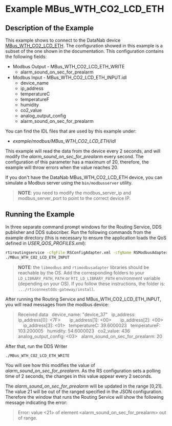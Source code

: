 # Example MBus_WTH_CO2_LCD_ETH

## Description of the Example

This example shows to connect to the DataNab device [MBus_WTH_CO2_LCD_ETH](https://cdn.shopify.com/s/files/1/0274/6020/6726/files/MBus_xTH_LCD_ETH_Manual.pdf).
The configuration showed in this example is a subset of the one shown in the
documentation. This configuration contains the following fields:

* Modbus Output - MBus_WTH_CO2_LCD_ETH_WRITE
  * alarm_sound_on_sec_for_prealarm
* Modbus Input - MBus_WTH_CO2_LCD_ETH_INPUT.idl
  * device_name
  * ip_address
  * temperatureC
  * temperatureF
  * humidity
  * co2_value
  * analog_output_config
  * alarm_sound_on_sec_for_prealarm

You can find the IDL files that are used by this example under:

* *example/modbus/MBus_WTH_CO2_LCD_ETH/idl*

This example will read the data from the device every 2 seconds, and will
modify the *alarm_sound_on_sec_for_prealarm* every second. The configuration
of this parameter has a maximum of 20, therefore, the example will throw
errors when the value reaches 20.

If you don't have the DataNab MBus_WTH_CO2_LCD_ETH device, you can simulate
a Modbus server using the `bin/modbusserver` utility.

> **NOTE**: you need to modify the modbus_server_ip and modbus_server_port to
> point to the correct device IP.

## Running the Example

In three separate command prompt windows for the Routing Service, DDS publisher
and DDS subscriber. Run the following commands from the example directory (this
is necessary to ensure the application loads the QoS defined in
*USER_QOS_PROFILES.xml*):

```sh
rtiroutingservice -cfgFile RSConfigAdapter.xml -cfgName RSModbusAdapterExample
./MBus_WTH_CO2_LCD_ETH_INPUT
```

> **NOTE**: the `libmodbus` and `rtimodbusadapter` libraries should be reachable
> by the OS. Add the corresponding folders to your `LD_LIBRARY_PATH`, `PATH` or
> `RTI_LD_LIBRARY_PATH` environment variable (depending on your OS). If you
> follow these instructions, the folder is: `.../rticonnextdds-gateway/install`.

After running the Routing Service and MBus_WTH_CO2_LCD_ETH_INPUT, you will read
messages from the modbus device:

> Received data
> &nbsp; device_name: "device_37"
> &nbsp; ip_address:
> &nbsp; &nbsp; &nbsp; ip_address[0]: <7F>
> &nbsp; &nbsp; &nbsp; ip_address[1]: <00>
> &nbsp; &nbsp; &nbsp; ip_address[2]: <00>
> &nbsp; &nbsp; &nbsp; ip_address[3]: <01>
> &nbsp; temperatureC: 39.6000023
> &nbsp; temperatureF: 103.200005
> &nbsp; humidity: 54.6000023
> &nbsp; co2_value: 436
> &nbsp; analog_output_config: <03>
> &nbsp; alarm_sound_on_sec_for_prealarm: 20

After that, run the DDS Writer

```sh
./MBus_WTH_CO2_LCD_ETH_WRITE
```

You will see how this modifies the value of *alarm_sound_on_sec_for_prealarm*.
As the RS configuration sets a polling time of 2 seconds, the changes in this
value appear every 2 seconds.

The *alarm_sound_on_sec_for_prealarm* will be updated in the range [0,21].
The value 21 will be out of the ranged specified in the JSON configuration.
Therefore the window that runs the Routing Service will show the following
message indicating the error:

> Error: value <21> of element <alarm_sound_on_sec_for_prealarm> out of range.
